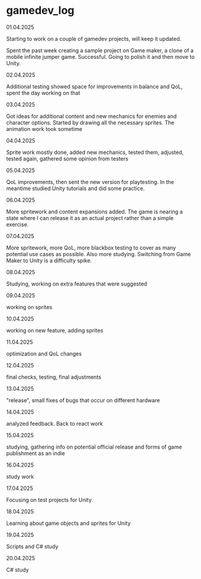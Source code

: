# gamedev_log

01.04.2025 

Starting to work on a couple of gamedev projects, will keep it updated.

Spent the past week creating a sample project on Game maker, a clone of a mobile infinite jumper game.
Successful.
Going to polish it and then move to Unity.

02.04.2025 

Additional testing showed space for improvements in balance and QoL, spent the day working on that

03.04.2025

Got ideas for additional content and new mechanics for enemies and character options. Started by drawing all the necessary sprites.
The animation work took sometime

04.04.2025

Sprite work mostly done, added new mechanics, tested them, adjusted, tested again, gathered some opinion from testers

05.04.2025

QoL improvements, then sent the new version for playtesting. In the meantime studied Unity tutorials and did some practice.

06.04.2025

More spritework and content expansions added. The game is nearing a state where I can release it as an actual project rather than a simple exercise.

07.04.2025

More spritework, more QoL, more blackbox testing to cover as many potential use cases as possible. Also more studying.
Switching from Game Maker to Unity is a difficulty spike.

08.04.2025

Studying, working on extra features that were suggested

09.04.2025

working on sprites

10.04.2025

working on new feature, adding sprites

11.04.2025

optimization and QoL changes

12.04.2025

final checks, testing, final adjustments

13.04.2025 

"release", small fixes of bugs that occur on different hardware

14.04.2025 

analyzed feedback. Back to react work

15.04.2025

studying, gathering info on potential official release and forms of game publishment as an indie

16.04.2025 

study work

17.04.2025 

Focusing on test projects for Unity.

18.04.2025

Learning about game objects and sprites for Unity

19.04.2025

Scripts and C# study

20.04.2025

 C# study
